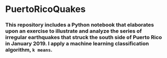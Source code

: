 # PuertoRicoQuakes

### This repository includes a Python notebook that elaborates upon an exercise to illustrate and analyze the series of irregular earthquakes that struck the south side of Puerto Rico in January 2019. I apply a machine learning classification algorithm, `k means`.
